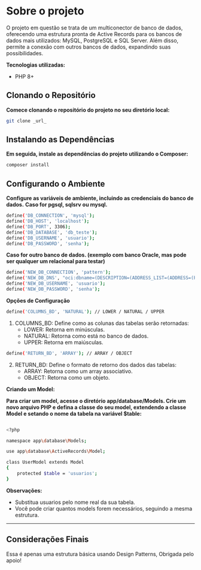 # Sobre o projeto

O projeto em questão se trata de um multiconector de banco de dados, oferecendo uma estrutura pronta de Active Records para os bancos de dados mais utilizados: MySQL, PostgreSQL e SQL Server. Além disso, permite a conexão com outros bancos de dados, expandindo suas possibilidades.

**Tecnologias utilizadas:**
* PHP 8+

## Clonando o Repositório
**Comece clonando o repositório do projeto no seu diretório local:**
```bash
git clone _url_
```

## Instalando as Dependências
**Em seguida, instale as dependências do projeto utilizando o Composer:**
```bash
composer install
```

## Configurando o Ambiente

**Configure as variáveis de ambiente, incluindo as credenciais do banco de dados.**
**Caso for pgsql, sqlsrv ou mysql.**
```bash
define('DB_CONNECTION', 'mysql'); 
define('DB_HOST', 'localhost');
define('DB_PORT', 3306);
define('DB_DATABASE', 'db_teste');
define('DB_USERNAME', 'usuario');
define('DB_PASSWORD', 'senha');
```

**Caso for outro banco de dados. (exemplo com banco Oracle, mas pode ser qualquer um relacional para testar)**
```bash
define('NEW_DB_CONNECTION', 'pattern');
define('NEW_DB_DNS', "oci:dbname=(DESCRIPTION=(ADDRESS_LIST=(ADDRESS=(PROTOCOL=TCP)(HOST=localhost)(PORT=1521)))(CONNECT_DATA=(SID=db_teste)))");
define('NEW_DB_USERNAME', 'usuario');
define('NEW_DB_PASSWORD', 'senha');
```

**Opções de Configuração**
```bash
define('COLUMNS_BD', 'NATURAL'); // LOWER / NATURAL / UPPER
```
1. COLUMNS_BD: Define como as colunas das tabelas serão retornadas:
	* LOWER: Retorna em minúsculas.
	* NATURAL: Retorna como está no banco de dados.
	* UPPER: Retorna em maiúsculas.


```bash
define('RETURN_BD', 'ARRAY'); // ARRAY / OBJECT
```
2. RETURN_BD: Define o formato de retorno dos dados das tabelas:
	* ARRAY: Retorna como um array associativo.
	* OBJECT: Retorna como um objeto.

**Criando um Model:**

**Para criar um model, acesse o diretório app/database/Models. Crie um novo arquivo PHP e defina a classe do seu model, extendendo a classe Model e setando o nome da tabela na variável $table:**

```bash

<?php

namespace app\database\Models;

use app\database\ActiveRecords\Model;

class UserModel extends Model
{
	protected $table = 'usuarios';
}
```

**Observações:**
* Substitua usuarios pelo nome real da sua tabela.
* Você pode criar quantos models forem necessários, seguindo a mesma estrutura.

---
## Considerações Finais

Essa é apenas uma estrutura básica usando Design Patterns, Obrigada pelo apoio!
